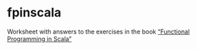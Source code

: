 # fpinscala
Worksheet with answers to the exercises in the book [“Functional Programming in Scala”](http://manning.com/bjarnason)
